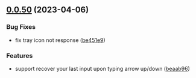 ## [0.0.50](https://github.com/lisiur/askai/compare/v0.0.49...v0.0.50) (2023-04-06)


### Bug Fixes

* fix tray icon not response ([be451e9](https://github.com/lisiur/askai/commit/be451e9a2cf33c545262391de2cc44a37527866b))


### Features

* support recover your last input upon typing arrow up/down ([beaab96](https://github.com/lisiur/askai/commit/beaab9614b5beef0d9758f7b2d37b02ea3460e15))
